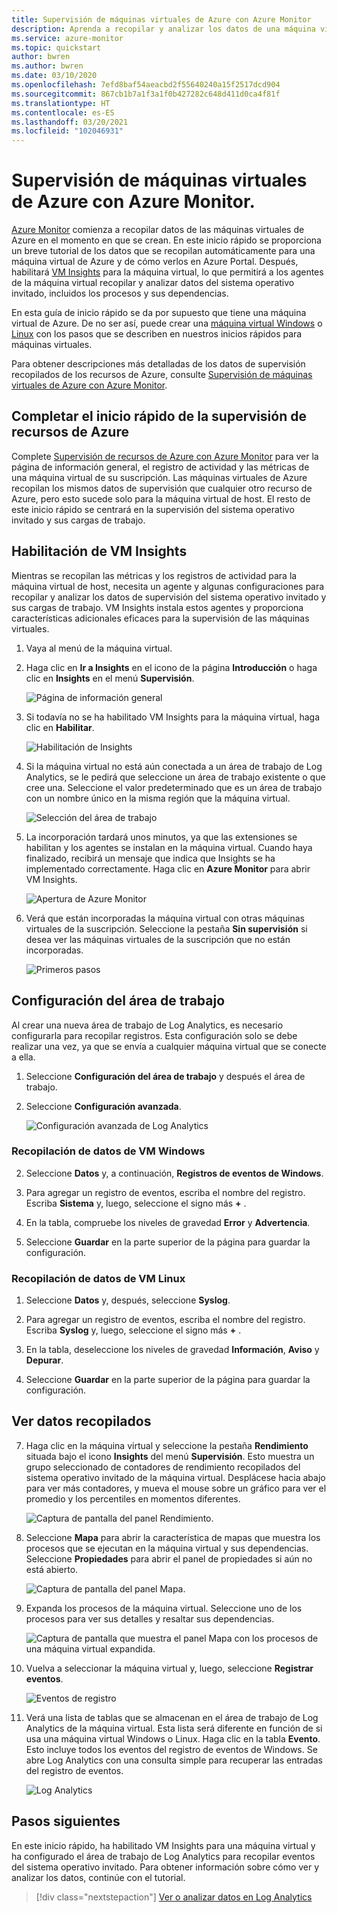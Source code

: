 ```yaml
---
title: Supervisión de máquinas virtuales de Azure con Azure Monitor
description: Aprenda a recopilar y analizar los datos de una máquina virtual de Azure en Azure Monitor.
ms.service: azure-monitor
ms.topic: quickstart
author: bwren
ms.author: bwren
ms.date: 03/10/2020
ms.openlocfilehash: 7efd8baf54aeacbd2f55640240a15f2517dcd904
ms.sourcegitcommit: 867cb1b7a1f3a1f0b427282c648d411d0ca4f81f
ms.translationtype: HT
ms.contentlocale: es-ES
ms.lasthandoff: 03/20/2021
ms.locfileid: "102046931"
---
```

# <a name="quickstart-monitor-an-azure-virtual-machine-with-azure-monitor"></a>Supervisión de máquinas virtuales de Azure con Azure Monitor.
[Azure Monitor](../overview.md) comienza a recopilar datos de las máquinas virtuales de Azure en el momento en que se crean. En este inicio rápido se proporciona un breve tutorial de los datos que se recopilan automáticamente para una máquina virtual de Azure y de cómo verlos en Azure Portal. Después, habilitará [VM Insights](../vm/vminsights-overview.md) para la máquina virtual, lo que permitirá a los agentes de la máquina virtual recopilar y analizar datos del sistema operativo invitado, incluidos los procesos y sus dependencias.

En esta guía de inicio rápido se da por supuesto que tiene una máquina virtual de Azure. De no ser así, puede crear una [máquina virtual Windows](../../virtual-machines/windows/quick-create-portal.md) o [Linux](../../virtual-machines/linux/quick-create-cli.md) con los pasos que se describen en nuestros inicios rápidos para máquinas virtuales.

Para obtener descripciones más detalladas de los datos de supervisión recopilados de los recursos de Azure, consulte [Supervisión de máquinas virtuales de Azure con Azure Monitor](./monitor-vm-azure.md).


## <a name="complete-the-monitor-an-azure-resource-quickstart"></a>Completar el inicio rápido de la supervisión de recursos de Azure
Complete [Supervisión de recursos de Azure con Azure Monitor](../essentials/quick-monitor-azure-resource.md) para ver la página de información general, el registro de actividad y las métricas de una máquina virtual de su suscripción. Las máquinas virtuales de Azure recopilan los mismos datos de supervisión que cualquier otro recurso de Azure, pero esto sucede solo para la máquina virtual de host. El resto de este inicio rápido se centrará en la supervisión del sistema operativo invitado y sus cargas de trabajo.


## <a name="enable-vm-insights"></a>Habilitación de VM Insights
Mientras se recopilan las métricas y los registros de actividad para la máquina virtual de host, necesita un agente y algunas configuraciones para recopilar y analizar los datos de supervisión del sistema operativo invitado y sus cargas de trabajo. VM Insights instala estos agentes y proporciona características adicionales eficaces para la supervisión de las máquinas virtuales.

1. Vaya al menú de la máquina virtual.
2. Haga clic en **Ir a Insights** en el icono de la página **Introducción** o haga clic en **Insights** en el menú **Supervisión**.

    ![Página de información general](media/quick-monitor-azure-vm/overview-insights.png)

3. Si todavía no se ha habilitado VM Insights para la máquina virtual, haga clic en **Habilitar**. 

    ![Habilitación de Insights](media/quick-monitor-azure-vm/enable-insights.png)

4. Si la máquina virtual no está aún conectada a un área de trabajo de Log Analytics, se le pedirá que seleccione un área de trabajo existente o que cree una. Seleccione el valor predeterminado que es un área de trabajo con un nombre único en la misma región que la máquina virtual.

    ![Selección del área de trabajo](media/quick-monitor-azure-vm/select-workspace.png)

5. La incorporación tardará unos minutos, ya que las extensiones se habilitan y los agentes se instalan en la máquina virtual. Cuando haya finalizado, recibirá un mensaje que indica que Insights se ha implementado correctamente. Haga clic en **Azure Monitor** para abrir VM Insights.

    ![Apertura de Azure Monitor](media/quick-monitor-azure-vm/azure-monitor.png)

6. Verá que están incorporadas la máquina virtual con otras máquinas virtuales de la suscripción. Seleccione la pestaña **Sin supervisión** si desea ver las máquinas virtuales de la suscripción que no están incorporadas.

    ![Primeros pasos](media/quick-monitor-azure-vm/get-started.png)


## <a name="configure-workspace"></a>Configuración del área de trabajo
Al crear una nueva área de trabajo de Log Analytics, es necesario configurarla para recopilar registros. Esta configuración solo se debe realizar una vez, ya que se envía a cualquier máquina virtual que se conecte a ella.

1. Seleccione **Configuración del área de trabajo** y después el área de trabajo.

2. Seleccione **Configuración avanzada**.

    ![Configuración avanzada de Log Analytics](../vm/media/quick-collect-azurevm/log-analytics-advanced-settings-azure-portal.png)

### <a name="data-collection-from-windows-vm"></a>Recopilación de datos de VM Windows


2. Seleccione **Datos** y, a continuación, **Registros de eventos de Windows**.

3. Para agregar un registro de eventos, escriba el nombre del registro.  Escriba **Sistema** y, luego, seleccione el signo más **+** .

4. En la tabla, compruebe los niveles de gravedad **Error** y **Advertencia**.

5. Seleccione **Guardar** en la parte superior de la página para guardar la configuración.

### <a name="data-collection-from-linux-vm"></a>Recopilación de datos de VM Linux

1. Seleccione **Datos** y, después, seleccione **Syslog**.

2. Para agregar un registro de eventos, escriba el nombre del registro.  Escriba **Syslog** y, luego, seleccione el signo más **+** .  

3. En la tabla, deseleccione los niveles de gravedad **Información**, **Aviso** y **Depurar**. 

4. Seleccione **Guardar** en la parte superior de la página para guardar la configuración.

## <a name="view-data-collected"></a>Ver datos recopilados

7. Haga clic en la máquina virtual y seleccione la pestaña **Rendimiento** situada bajo el icono **Insights** del menú **Supervisión**. Esto muestra un grupo seleccionado de contadores de rendimiento recopilados del sistema operativo invitado de la máquina virtual. Desplácese hacia abajo para ver más contadores, y mueva el mouse sobre un gráfico para ver el promedio y los percentiles en momentos diferentes.

    ![Captura de pantalla del panel Rendimiento.](media/quick-monitor-azure-vm/performance.png)

9. Seleccione **Mapa** para abrir la característica de mapas que muestra los procesos que se ejecutan en la máquina virtual y sus dependencias. Seleccione **Propiedades** para abrir el panel de propiedades si aún no está abierto.

    ![Captura de pantalla del panel Mapa.](media/quick-monitor-azure-vm/map.png)

11. Expanda los procesos de la máquina virtual. Seleccione uno de los procesos para ver sus detalles y resaltar sus dependencias.

    ![Captura de pantalla que muestra el panel Mapa con los procesos de una máquina virtual expandida.](media/quick-monitor-azure-vm/processes.png)

12. Vuelva a seleccionar la máquina virtual y, luego, seleccione **Registrar eventos**. 

    ![Eventos de registro](media/quick-monitor-azure-vm/log-events.png)

13. Verá una lista de tablas que se almacenan en el área de trabajo de Log Analytics de la máquina virtual. Esta lista será diferente en función de si usa una máquina virtual Windows o Linux. Haga clic en la tabla **Evento**. Esto incluye todos los eventos del registro de eventos de Windows. Se abre Log Analytics con una consulta simple para recuperar las entradas del registro de eventos.

    ![Log Analytics](media/quick-monitor-azure-vm/log-analytics.png)

## <a name="next-steps"></a>Pasos siguientes
En este inicio rápido, ha habilitado VM Insights para una máquina virtual y ha configurado el área de trabajo de Log Analytics para recopilar eventos del sistema operativo invitado. Para obtener información sobre cómo ver y analizar los datos, continúe con el tutorial.

> [!div class="nextstepaction"]
> [Ver o analizar datos en Log Analytics](../logs/log-analytics-tutorial.md)